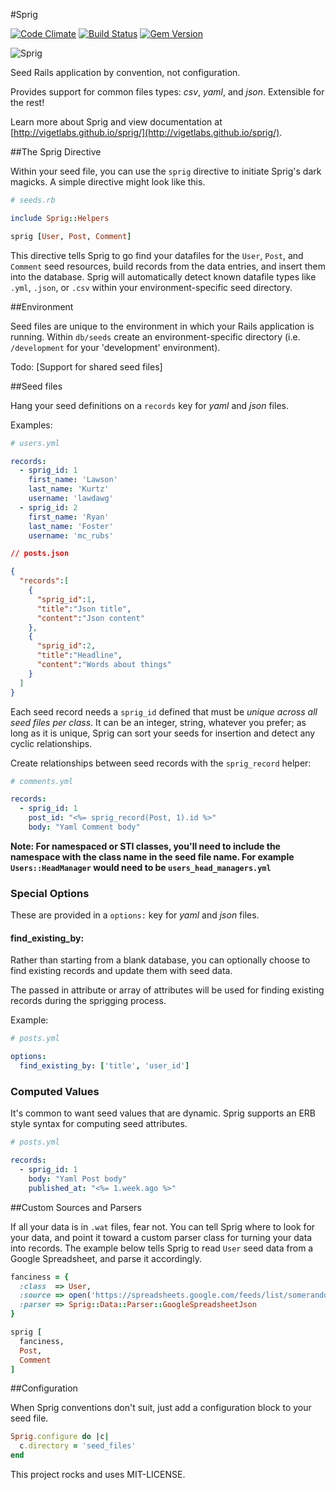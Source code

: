 #Sprig

[![Code Climate](https://codeclimate.com/github/vigetlabs/sprig.png)](https://codeclimate.com/github/vigetlabs/sprig) [![Build Status](https://travis-ci.org/vigetlabs/sprig.png?branch=master)](https://travis-ci.org/vigetlabs/sprig) [![Gem Version](https://badge.fury.io/rb/sprig.png)](http://badge.fury.io/rb/sprig)

![Sprig](http://i.imgur.com/XCu3iVO.png)

Seed Rails application by convention, not configuration.

Provides support for common files types: *csv*, *yaml*, and *json*.  Extensible for the rest!

Learn more about Sprig and view documentation at [http://vigetlabs.github.io/sprig/](http://vigetlabs.github.io/sprig/).

##The Sprig Directive

Within your seed file, you can use the `sprig` directive to initiate Sprig's dark magicks. A simple directive might look like this.

```ruby
# seeds.rb

include Sprig::Helpers

sprig [User, Post, Comment]
```

This directive tells Sprig to go find your datafiles for the `User`, `Post`, and `Comment` seed resources, build records from the data entries, and insert them into the database. Sprig will automatically detect known datafile types like `.yml`, `.json`, or `.csv` within your environment-specific seed directory.

##Environment

Seed files are unique to the environment in which your Rails application is running. Within `db/seeds` create an environment-specific directory (i.e. `/development` for your 'development' environment).

Todo: [Support for shared seed files]


##Seed files

Hang your seed definitions on a `records` key for *yaml* and *json* files.

Examples:

```yaml
# users.yml

records:
  - sprig_id: 1
    first_name: 'Lawson'
    last_name: 'Kurtz'
    username: 'lawdawg'
  - sprig_id: 2
    first_name: 'Ryan'
    last_name: 'Foster'
    username: 'mc_rubs'
```

```json
// posts.json

{
  "records":[
    {
      "sprig_id":1,
      "title":"Json title",
      "content":"Json content"
    },
    {
      "sprig_id":2,
      "title":"Headline",
      "content":"Words about things"
    }
  ]
}
```

Each seed record needs a `sprig_id` defined that must be *unique across all seed files per class*.  It can be an integer, string, whatever you prefer; as long as it is unique, Sprig can sort your seeds for insertion and detect any cyclic relationships.

Create relationships between seed records with the `sprig_record` helper:

```yaml
# comments.yml

records:
  - sprig_id: 1
    post_id: "<%= sprig_record(Post, 1).id %>"
    body: "Yaml Comment body"
```

**Note: For namespaced or STI classes, you'll need to include the namespace with the class name in the seed file name. For example `Users::HeadManager` would need to be `users_head_managers.yml`**

### Special Options

These are provided in a `options:` key for *yaml* and *json* files.

#### find_existing_by:

Rather than starting from a blank database, you can optionally choose to find existing records and update them with seed data.

The passed in attribute or array of attributes will be used for finding existing records during the sprigging process.

Example:

```yaml
# posts.yml

options:
  find_existing_by: ['title', 'user_id']
```

### Computed Values

It's common to want seed values that are dynamic.  Sprig supports an ERB style syntax for computing seed attributes.

```yaml
# posts.yml

records:
  - sprig_id: 1
    body: "Yaml Post body"
    published_at: "<%= 1.week.ago %>"
```

##Custom Sources and Parsers

If all your data is in `.wat` files, fear not. You can tell Sprig where to look for your data, and point it toward a custom parser class for turning your data into records. The example below tells Sprig to read `User` seed data from a Google Spreadsheet, and parse it accordingly.

```ruby
fanciness = {
  :class  => User,
  :source => open('https://spreadsheets.google.com/feeds/list/somerandomtoken/1/public/values?alt=json'),
  :parser => Sprig::Data::Parser::GoogleSpreadsheetJson
}

sprig [
  fanciness,
  Post,
  Comment
]
```

##Configuration

When Sprig conventions don't suit, just add a configuration block to your seed file.

```ruby
Sprig.configure do |c|
  c.directory = 'seed_files'
end
```

This project rocks and uses MIT-LICENSE.
